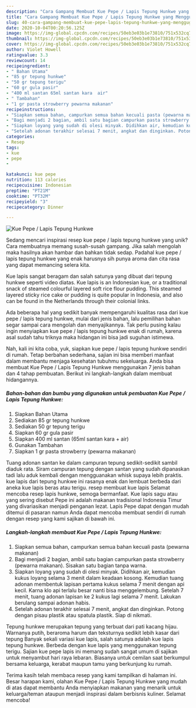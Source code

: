 ```yaml
---
description: "Cara Gampang Membuat Kue Pepe / Lapis Tepung Hunkwe yang Menggugah Selera"
title: "Cara Gampang Membuat Kue Pepe / Lapis Tepung Hunkwe yang Menggugah Selera"
slug: 40-cara-gampang-membuat-kue-pepe-lapis-tepung-hunkwe-yang-menggugah-selera
date: 2020-10-04T00:20:56.125Z
image: https://img-global.cpcdn.com/recipes/50eb3e03b1e73810/751x532cq70/kue-pepe-lapis-tepung-hunkwe-foto-resep-utama.jpg
thumbnail: https://img-global.cpcdn.com/recipes/50eb3e03b1e73810/751x532cq70/kue-pepe-lapis-tepung-hunkwe-foto-resep-utama.jpg
cover: https://img-global.cpcdn.com/recipes/50eb3e03b1e73810/751x532cq70/kue-pepe-lapis-tepung-hunkwe-foto-resep-utama.jpg
author: Violet Howell
ratingvalue: 3.3
reviewcount: 14
recipeingredient:
- " Bahan Utama"
- "85 gr tepung hunkwe"
- "50 gr tepung terigu"
- "60 gr gula pasir"
- "400 ml santan 65ml santan kara  air"
- " Tambahan"
- "1 gr pasta strowberry pewarna makanan"
recipeinstructions:
- "Siapkan semua bahan, campurkan semua bahan kecuali pasta (pewarna makanan)"
- "Bagi menjadi 2 bagian, ambil satu bagian campurkan pasta strowberry (pewarna makanan). Sisakan satu bagian tanpa warna."
- "Siapkan loyang yang sudah di olesi minyak. Didihkan air, kemudian kukus loyang selama 3 menit dalam keadaan kosong. Kemudian tuang adonan membentuk lapisan pertama kukus selama 7 menit dengan api kecil. Karna klo api terlalu besar nanti bisa menggelembung. Setelah 7 menit, tuang adonan lapisan ke 2 kukus lagi selama 7 menit. Lakukan berulang sampai adonan habis."
- "Setelah adonan terakhir selesai 7 menit, angkat dan dinginkan. Potong dengan pisau plastik atau spatula plastik. Siap di nikmati."
categories:
- Resep
tags:
- kue
- pepe
- 

katakunci: kue pepe  
nutrition: 113 calories
recipecuisine: Indonesian
preptime: "PT21M"
cooktime: "PT32M"
recipeyield: "3"
recipecategory: Dinner

---
```



![Kue Pepe / Lapis Tepung Hunkwe](https://img-global.cpcdn.com/recipes/50eb3e03b1e73810/751x532cq70/kue-pepe-lapis-tepung-hunkwe-foto-resep-utama.jpg)

Sedang mencari inspirasi resep kue pepe / lapis tepung hunkwe yang unik? Cara membuatnya memang susah-susah gampang. Jika salah mengolah maka hasilnya akan hambar dan bahkan tidak sedap. Padahal kue pepe / lapis tepung hunkwe yang enak harusnya sih punya aroma dan cita rasa yang dapat memancing selera kita.

Kue lapis sangat beragam dan salah satunya yang dibuat dari tepung hunkwe seperti video diatas. Kue lapis is an Indonesian kue, or a traditional snack of steamed colourful layered soft rice flour pudding. This steamed layered sticky rice cake or pudding is quite popular in Indonesia, and also can be found in the Netherlands through their colonial links.

Ada beberapa hal yang sedikit banyak mempengaruhi kualitas rasa dari kue pepe / lapis tepung hunkwe, mulai dari jenis bahan, lalu pemilihan bahan segar sampai cara mengolah dan menyajikannya. Tak perlu pusing kalau ingin menyiapkan kue pepe / lapis tepung hunkwe enak di rumah, karena asal sudah tahu triknya maka hidangan ini bisa jadi suguhan istimewa.


Nah, kali ini kita coba, yuk, siapkan kue pepe / lapis tepung hunkwe sendiri di rumah. Tetap berbahan sederhana, sajian ini bisa memberi manfaat dalam membantu menjaga kesehatan tubuhmu sekeluarga. Anda bisa membuat Kue Pepe / Lapis Tepung Hunkwe menggunakan 7 jenis bahan dan 4 tahap pembuatan. Berikut ini langkah-langkah dalam membuat hidangannya.

<!--inarticleads1-->

##### Bahan-bahan dan bumbu yang digunakan untuk pembuatan Kue Pepe / Lapis Tepung Hunkwe:

1. Siapkan  Bahan Utama
1. Sediakan 85 gr tepung hunkwe
1. Sediakan 50 gr tepung terigu
1. Siapkan 60 gr gula pasir
1. Siapkan 400 ml santan (65ml santan kara + air)
1. Gunakan  Tambahan
1. Siapkan 1 gr pasta strowberry (pewarna makanan)


Tuang adonan santan ke dalam campuran tepung sedikit-sedikit sambil diaduk rata. Siram campuran tepung dengan santan yang sudah dipanaskan tadi lalu aduk kembali dengan mengguanakan whisk supaya lebih praktis. kue lapis dari tepung hunkwe ini rasanya enak dan lembuat berbeda dari aneka kue lapis beras atau terigu. resep membuat kue lapis Selamat mencoba resep lapis hunkwe, semoga bermanfaat. Kue lapis sagu atau yang sering disebut Pepe ini adalah makanan tradisional Indonesia Timur yang divariasikan menjadi penganan lezat. Lapis Pepe dapat dengan mudah ditemui di pasaran namun Anda dapat mencoba membuat sendiri di rumah dengan resep yang kami sajikan di bawah ini. 

<!--inarticleads2-->

##### Langkah-langkah membuat Kue Pepe / Lapis Tepung Hunkwe:

1. Siapkan semua bahan, campurkan semua bahan kecuali pasta (pewarna makanan)
1. Bagi menjadi 2 bagian, ambil satu bagian campurkan pasta strowberry (pewarna makanan). Sisakan satu bagian tanpa warna.
1. Siapkan loyang yang sudah di olesi minyak. Didihkan air, kemudian kukus loyang selama 3 menit dalam keadaan kosong. Kemudian tuang adonan membentuk lapisan pertama kukus selama 7 menit dengan api kecil. Karna klo api terlalu besar nanti bisa menggelembung. Setelah 7 menit, tuang adonan lapisan ke 2 kukus lagi selama 7 menit. Lakukan berulang sampai adonan habis.
1. Setelah adonan terakhir selesai 7 menit, angkat dan dinginkan. Potong dengan pisau plastik atau spatula plastik. Siap di nikmati.


Tepung hunkwe merupakan tepung yang terbuat dari pati kacang hijau. Warnanya putih, beraroma harum dan teksturnya sedikit lebih kasar dari tepung Banyak sekali variasi kue lapis, salah satunya adalah kue lapis tepung hunkwe. Berbeda dengan kue lapis yang menggunakan tepung terigu. Sajian kue pepe lapis ini memang sudah sangat umum di sajikan untuk menyambut hari raya lebaran. Biasanya untuk cemilan saat berkumpul bersama keluarga, kerabat maupun tamu yang berkunjung ku rumah. 

Terima kasih telah membaca resep yang kami tampilkan di halaman ini. Besar harapan kami, olahan Kue Pepe / Lapis Tepung Hunkwe yang mudah di atas dapat membantu Anda menyiapkan makanan yang menarik untuk keluarga/teman ataupun menjadi inspirasi dalam berbisnis kuliner. Selamat mencoba!
